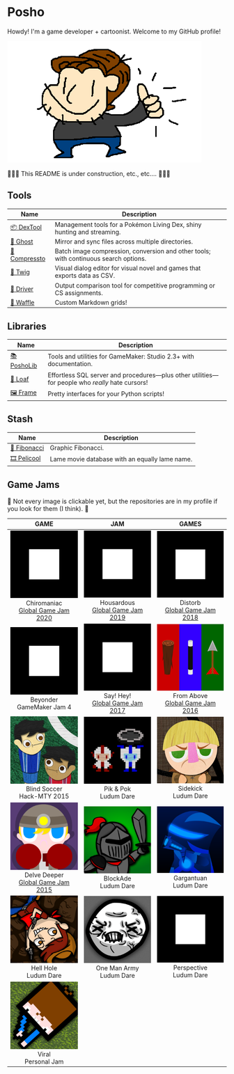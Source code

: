 # Posho

Howdy! I'm a game developer + cartoonist. Welcome to my GitHub profile!

![](https://github.com/PoshoDev/PoshoDev/blob/master/Artwork/OK_Posho.png?raw=true)

🚧🚧🚧 This README is under construction, etc., etc.... 🚧🚧🚧



## Tools

| Name                                                    | Description                                                  |
| ------------------------------------------------------- | ------------------------------------------------------------ |
| [📦 DexTool](https://github.com/PoshoDev/DexTool)       | Management tools for a Pokémon Living Dex, shiny hunting and streaming. |
| [👻 Ghost](https://github.com/PoshoDev/Ghost)           | Mirror and sync files across multiple directories. |
| [🎩 Compressto](https://github.com/PoshoDev/Compressto) | Batch image compression, conversion and other tools; with continuous search options. |
| [🌱 Twig](https://github.com/PoshoDev/Twig)             | Visual dialog editor for visual novel and games that exports data as CSV. |
| [🚚 Driver](https://github.com/PoshoDev/Driver)         | Output comparison tool for competitive programming or CS assignments.  
| [🧇 Waffle](https://github.com/PoshoDev/Waffle)         | Custom Markdown grids! |



## Libraries

| Name                                               | Description                                     |
| -------------------------------------------------- | ----------------------------------------------- |
| [📚 PoshoLib](https://github.com/PoshoDev/PoshoLib) | Tools and utilities for GameMaker: Studio 2.3+ with documentation. |
| [🍞 Loaf](https://github.com/PoshoDev/Loaf)         | Effortless SQL server and procedures—plus other utilities—for people who *really* hate cursors! |
| [🖼️ Frame](https://github.com/PoshoDev/Frame)       | Pretty interfaces for your Python scripts! |



## Stash

| Name                                                 | Description                                    |
| ---------------------------------------------------- | ---------------------------------------------- |
| [🍥 Fibonacci](https://github.com/PoshoDev/Fibonacci) | Graphic Fibonacci.                             |
| [🎞️ Pelicool](https://github.com/PoshoDev/Pelicool)   | Lame movie database with an equally lame name. |



## Game Jams

🚧 Not every image is clickable yet, but the repositories are in my profile if you look for them (I think). 🚧

|                             GAME                             |                             JAM                              |                            GAMES                             |
| :----------------------------------------------------------: | :----------------------------------------------------------: | :----------------------------------------------------------: |
| [![](https://github.com/PoshoDev/PoshoDev/blob/master/Artwork/perspective.png?raw=true)](https://github.com/PoshoDev/GlobalGameJam-2020_Chiromaniac)<br />Chiromaniac<br />[Global Game Jam 2020](https://globalgamejam.org/2020/games/chiromaniac-4) | ![](https://github.com/PoshoDev/PoshoDev/blob/master/Artwork/perspective.png?raw=true)<br />Housardous<br />[Global Game Jam 2019](https://globalgamejam.org/2019/games/housardous) | ![](https://github.com/PoshoDev/PoshoDev/blob/master/Artwork/perspective.png?raw=true)<br />Distorb<br />[Global Game Jam 2018](https://globalgamejam.org/2018/games/distorb) |
| ![](https://github.com/PoshoDev/PoshoDev/blob/master/Artwork/perspective.png?raw=true)<br />Beyonder<br />GameMaker Jam 4 | ![](https://github.com/PoshoDev/PoshoDev/blob/master/Artwork/perspective.png?raw=true)<br />Say! Hey!<br />[Global Game Jam 2017](https://globalgamejam.org/2017/games/say-hey) | ![](https://github.com/PoshoDev/PoshoDev/blob/master/Artwork/fromabove.png?raw=true)<br />From Above<br />[Global Game Jam 2016](https://globalgamejam.org/2016/games/above) |
| ![](https://github.com/PoshoDev/PoshoDev/blob/master/Artwork/blindsoccer.png?raw=true)<br />Blind Soccer<br />Hack-MTY 2015 | ![](https://github.com/PoshoDev/PoshoDev/blob/master/Artwork/pikandpok.png?raw=true)<br />Pik & Pok<br />Ludum Dare | ![](https://github.com/PoshoDev/PoshoDev/blob/master/Artwork/sidekick.png?raw=true)<br />Sidekick<br />Ludum Dare |
| ![](https://github.com/PoshoDev/PoshoDev/blob/master/Artwork/delvedeeper.png?raw=true)<br />Delve Deeper<br />[Global Game Jam 2015](https://globalgamejam.org/2015/games/delve-deeper) | ![](https://github.com/PoshoDev/PoshoDev/blob/master/Artwork/blokcade.png?raw=true)<br />BlockAde<br />Ludum Dare | ![](https://github.com/PoshoDev/PoshoDev/blob/master/Artwork/gargantuan.png?raw=true)<br />Gargantuan<br />Ludum Dare |
| ![](https://github.com/PoshoDev/PoshoDev/blob/master/Artwork/hellhole.png?raw=true)<br />Hell Hole<br />Ludum Dare | ![](https://github.com/PoshoDev/PoshoDev/blob/master/Artwork/onemanarmy.png?raw=true)<br />One Man Army<br />Ludum Dare | ![](https://github.com/PoshoDev/PoshoDev/blob/master/Artwork/perspective.png?raw=true)<br />Perspective<br />Ludum Dare |
| ![](https://github.com/PoshoDev/PoshoDev/blob/master/Artwork/viral.png?raw=true)<br />Viral<br />Personal Jam |                                                              |                                                              |

